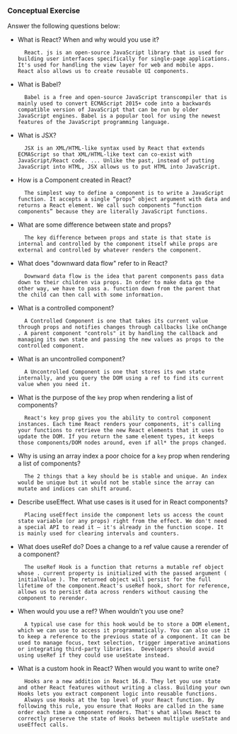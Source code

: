 ### Conceptual Exercise

Answer the following questions below:

- What is React? When and why would you use it?
    
        React. js is an open-source JavaScript library that is used for building user interfaces specifically for single-page applications. It's used for handling the view layer for web and mobile apps. React also allows us to create reusable UI components.

- What is Babel?
    
        Babel is a free and open-source JavaScript transcompiler that is mainly used to convert ECMAScript 2015+ code into a backwards compatible version of JavaScript that can be run by older JavaScript engines. Babel is a popular tool for using the newest features of the JavaScript programming language.

- What is JSX?

        JSX is an XML/HTML-like syntax used by React that extends ECMAScript so that XML/HTML-like text can co-exist with JavaScript/React code. ... Unlike the past, instead of putting JavaScript into HTML, JSX allows us to put HTML into JavaScript.

- How is a Component created in React?

        The simplest way to define a component is to write a JavaScript function. It accepts a single “props” object argument with data and returns a React element. We call such components “function components” because they are literally JavaScript functions.


- What are some difference between state and props?

        The key difference between props and state is that state is internal and controlled by the component itself while props are external and controlled by whatever renders the component.

- What does "downward data flow" refer to in React?

        Downward data flow is the idea that parent components pass data down to their children via props. In order to make data go the other way, we have to pass a. function down from the parent that the child can then call with some information.

- What is a controlled component?

        A Controlled Component is one that takes its current value through props and notifies changes through callbacks like onChange . A parent component "controls" it by handling the callback and managing its own state and passing the new values as props to the controlled component.

- What is an uncontrolled component?

        A Uncontrolled Component is one that stores its own state internally, and you query the DOM using a ref to find its current value when you need it.

- What is the purpose of the `key` prop when rendering a list of components?

        React's key prop gives you the ability to control component instances. Each time React renders your components, it's calling your functions to retrieve the new React elements that it uses to update the DOM. If you return the same element types, it keeps those components/DOM nodes around, even if all* the props changed.

- Why is using an array index a poor choice for a `key` prop when rendering a list of components?

        The 2 things that a key should be is stable and unique. An index would be unique but it would not be stable since the array can mutate and indices can shift around.

- Describe useEffect.  What use cases is it used for in React components?

        Placing useEffect inside the component lets us access the count state variable (or any props) right from the effect. We don't need a special API to read it — it's already in the function scope. It is mainly used for clearing intervals and counters.

- What does useRef do?  Does a change to a ref value cause a rerender of a component?

        The useRef Hook is a function that returns a mutable ref object whose . current property is initialized with the passed argument ( initialValue ). The returned object will persist for the full lifetime of the component.React's useRef hook, short for reference, allows us to persist data across renders without causing the component to rerender. 

- When would you use a ref? When wouldn't you use one?

        A typical use case for this hook would be to store a DOM element, which we can use to access it programmatically. You can also use it to keep a reference to the previous state of a component. It can be used to manage focus, text selection, trigger imperative animations or integrating third-party libraries.  Developers should avoid using useRef if they could use useState instead.

- What is a custom hook in React? When would you want to write one?

        Hooks are a new addition in React 16.8. They let you use state and other React features without writing a class. Building your own Hooks lets you extract component logic into reusable functions. 
        Always use Hooks at the top level of your React function. By following this rule, you ensure that Hooks are called in the same order each time a component renders. That's what allows React to correctly preserve the state of Hooks between multiple useState and useEffect calls.
